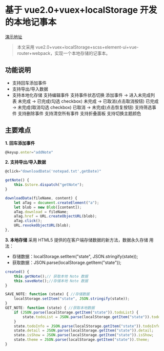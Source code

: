 # 基于 vue2.0+vuex+localStorage 开发的本地记事本
<a href="http://mona2544.gitee.io/notepad-personal/dist/#/all">演示地址</a>

> 本文采用 vue2.0+vuex+localStorage+scss+element-ui+vue-router+webpack，实现一个本地存储的记事本。

## 功能说明

- 支持回车添加事件
- 支持导出/导入数据
- 支持本地化存储
  支持编辑事件
  支持事件状态切换
  添加事件 -> 进入未完成列表
  未完成 -> 已完成(勾选 checkbox)
  未完成 -> 已取消(点击取消按钮)
  已完成 -> 未完成(取消勾选 checkbox)
  已取消 -> 未完成(点击恢复按钮)
  支持筛选事件
  支持删除事件
  支持清空所有事件
  支持折叠面板
  支持切换主题颜色

## 主要难点

**1. 回车添加事件**

```javascript
@keyup.enter="addNote"
```

**2. 支持导出/导入数据**

```javascript
@click="downloadData('notepad.txt',getDate)"

getNote() {
    this.$store.dispatch("getNote");
}

downloadData(fileName, content) {
    let aTag = document.createElement("a");
    let blob = new Blob([content]);
    aTag.download = fileName;
    aTag.href = URL.createObjectURL(blob);
    aTag.click();
    URL.revokeObjectURL(blob);
},
```

**3. 本地存储**
采用 HTML5 提供的在客户端存储数据的新方法，数据永久存储
用法：

- 存储数据：localStorage.setItem("state", JSON.stringify(state));
- 获取数据：JSON.parse(localStorage.getItem("state"));

```javascript
created() {
    this.getNote();// 获取本地 Note 数据
    this.saveNote();//存储本地 Note 数据
}

SAVE_NOTE: function (state) { //存储数据
    localStorage.setItem("state", JSON.stringify(state));
}
GET_NOTE: function (state) { //获取本地数据
    if (JSON.parse(localStorage.getItem("state")).todoList) {
        state.todoList = JSON.parse(localStorage.getItem("state")).todoList;
    }
    state.todoInfo = JSON.parse(localStorage.getItem("state")).todoInfo;
    state.detail = JSON.parse(localStorage.getItem("state")).detail;
    state.isShow = JSON.parse(localStorage.getItem("state")).isShow;
    state.theme = JSON.parse(localStorage.getItem("state")).theme;
}
```
